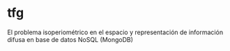 # tfg
El problema isoperiométrico en el espacio y representación de información difusa en base de datos NoSQL (MongoDB)
